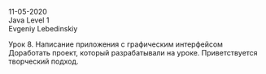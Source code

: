 11-05-2020<br>Java Level 1<br>Evgeniy Lebedinskiy

Урок 8. Написание приложения с графическим интерфейсом
Доработать проект, который разрабатывали на уроке. Приветствуется творческий подход.